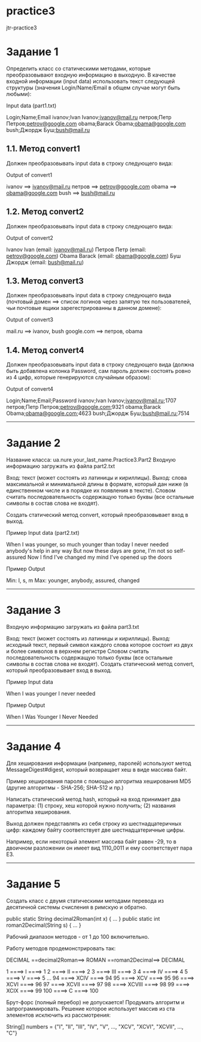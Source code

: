 # practice3
jtr-practice3

Задание 1
=========================================
Определить класс со статическими методами, которые преобразовывают входную информацию в выходную.
В качестве входной информации (input data) использовать текст следующей структуры 
(значения Login/Name/Email в общем случае могут быть любыми):

Input data (part1.txt)

Login;Name;Email
ivanov;Ivan Ivanov;ivanov@mail.ru
петров;Петр Петров;petrov@google.com
obama;Barack Obama;obama@google.com
bush;Джордж Буш;bush@mail.ru


1.1. Метод convert1
------
Должен преобразовывать input data в строку следующего вида:

Output of convert1

ivanov ==> ivanov@mail.ru
петров ==> petrov@google.com
obama ==> obama@google.com
bush ==> bush@mail.ru

1.2. Метод convert2
------
Должен преобразовывать input data в строку следующего вида:

Output of convert2

Ivanov Ivan (email: ivanov@mail.ru)
Петров Петр (email: petrov@google.com)
Obama Barack (email: obama@google.com)
Буш Джордж (email: bush@mail.ru)


1.3. Метод convert3
------
Должен преобразовывать input data в строку следующего вида 
(почтовый домен ==> список логинов через запятую тех пользователей, чьи почтовые ящики зарегестрированны в данном домене):

Output of convert3

mail.ru ==> ivanov, bush
google.com ==> петров, obama


1.4. Метод convert4
------
Должен преобразовывать input data в строку следующего вида 
(должна быть добавлена колонка Password, сам пароль должен состоять ровно из 4 цифр, которые генерируются случайным образом):

Output of convert4

Login;Name;Email;Password
ivanov;Ivan Ivanov;ivanov@mail.ru;1707
петров;Петр Петров;petrov@google.com;9321
obama;Barack Obama;obama@google.com;4623
bush;Джордж Буш;bush@mail.ru;7514


_______________________

Задание 2
=========================================

Название класса: ua.nure.your_last_name.Practice3.Part2
Входную информацию загружать из файла part2.txt

Вход: текст (может состоять из латиницы и кириллицы).
Выход: слова максимальной и минимальной длины в формате, который дан ниже (в единственном числе и в порядке их появления в тексте). 
Словом считать последовательность содержащую только буквы (все остальные символы в состав слова не входят).

Создать статический метод convert, который преобразовывает вход в выход.

Пример Input data (part2.txt)

When I was younger, so much younger than today
I never needed anybody's help in any way
But now these days are gone, I'm not so self-assured
Now I find I've changed my mind
I've opened up the doors


Пример Output

Min: I, s, m
Max: younger, anybody, assured, changed


_______________________

Задание 3
=========================================
Входную информацию загружать из файла part3.txt

Вход: текст (может состоять из латиницы и кириллицы).
Выход: исходный текст, первый символ каждого слова которое состоит из двух и более символов в верхнем регистре
Словом считать последовательность содержащую только буквы (все остальные символы в состав слова не входят).
Создать статический метод convert, который преобразовывает вход в выход.

Пример Input data

When I was younger
I never needed


Пример Output

When I Was Younger
I Never Needed

_______________________

Задание 4
=========================================

Для хеширования информации (например, паролей) используют метод MessageDigest#digest, который возвращает хеш в виде массива байт.

Пример хеширования пароля с помощью алгоритма хеширования MD5 (другие алгоритмы - SHA-256; SHA-512 и пр.)

Написать статический метод hash, который на вход принимает два параметра: 
(1) строку, хеш которой нужно получить; 
(2) названия алгоритма хеширования.

Выход  должен представлять из себя строку из шестнадцатеричных цифр: 
каждому байту соответствует две шестнадцатеричные цифры. 

Например, если некоторый элемент массива байт равен -29, то в двоичном разложении он имеет вид 1110_0011 и ему соответствует пара E3.

_______________________

Задание 5
=========================================
Создать класс с двумя статическими методами перевода из десятичной системы счисления в римскую и обратно.

public static String decimal2Roman(int x) { ... }
public static int roman2Decimal(String s) { ... }

Рабочий диапазон методов - от 1 до 100 включительно.

Работу методов продемонстрировать так: 

DECIMAL ==decimal2Roman==> ROMAN ==roman2Decimal==> DECIMAL

1 ====> I ====> 1
2 ====> II ====> 2
3 ====> III ====> 3
4 ====> IV ====> 4
5 ====> V ====> 5
...
94 ====> XCIV ====> 94
95 ====> XCV ====> 95
96 ====> XCVI ====> 96
97 ====> XCVII ====> 97
98 ====> XCVIII ====> 98
99 ====> XCIX ====> 99
100 ====> C ====> 100

	
Брут-форс (полный перебор) не допускается! 
Продумать алгоритм и запрограммировать.
Решение которое использует массив из ста элементов исключить из рассмотрения:


String[] numbers = {"I", "II", "III", "IV", "V", ..., "XCV", "XCVI", "XCVII", ..., "C"}

